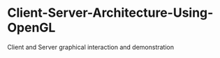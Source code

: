 # Client-Server-Architecture-Using-OpenGL
 Client and Server graphical interaction and demonstration
